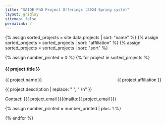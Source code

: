 ```yaml
---
title: "SAIDE PhD Project Offerings (2024 Spring cycle)"
layout: gridlay
sitemap: false
permalink: /
--- 
```


{% assign sorted_projects = site.data.projects | sort: "name" %}
{% assign sorted_projects = sorted_projects | sort: "affiliation" %}
{% assign sorted_projects = sorted_projects | sort: "sort" %}

{% assign number_printed = 0 %}
{% for project in sorted_projects %}

<div class="row nb">
<h4>{{ project.title }}</h4>
<p>{{ project.name }} <span style="float:right;"> {{ project.affiliation }} </span></p>
<p>{{ project.description | replace: "  ", "  \n" }}</p>
<p>Contact: [{{ project.email }}](mailto:{{ project.email }})</p>
</div>

{% assign number_printed = number_printed | plus: 1 %}

{% endfor %}